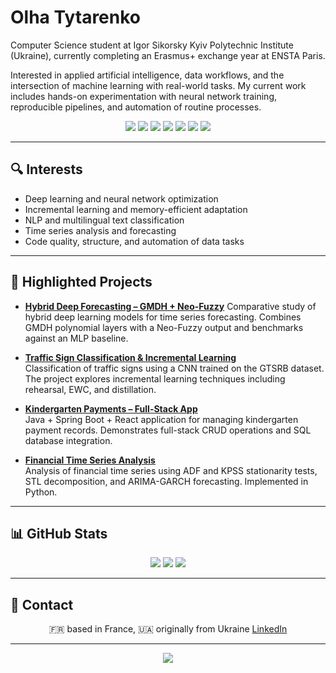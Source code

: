 # Olha Tytarenko

Computer Science student at Igor Sikorsky Kyiv Polytechnic Institute (Ukraine), currently completing an Erasmus+ exchange year at ENSTA Paris.

Interested in applied artificial intelligence, data workflows, and the intersection of machine learning with real-world tasks. My current work includes hands-on experimentation with neural network training, reproducible pipelines, and automation of routine processes.

<p align="center">
  <img src="https://img.shields.io/badge/Python-3670A0?style=for-the-badge&logo=python&logoColor=ffdd54"/>
  <img src="https://img.shields.io/badge/Java-ED8B00?style=for-the-badge&logo=java&logoColor=white"/>
  <img src="https://img.shields.io/badge/HTML-E34F26?style=for-the-badge&logo=html5&logoColor=white"/>
  <img src="https://img.shields.io/badge/CSS-1572B6?style=for-the-badge&logo=css3&logoColor=white"/>
  <img src="https://img.shields.io/badge/JavaScript-F7DF1E?style=for-the-badge&logo=javascript&logoColor=black"/>
  <img src="https://img.shields.io/badge/Jupyter-F37626?style=for-the-badge&logo=jupyter&logoColor=white"/>
  <img src="https://img.shields.io/badge/LaTeX-47A141?style=for-the-badge&logo=latex&logoColor=white"/>

</p>

---

## 🔍 Interests

- Deep learning and neural network optimization  
- Incremental learning and memory-efficient adaptation  
- NLP and multilingual text classification  
- Time series analysis and forecasting  
- Code quality, structure, and automation of data tasks

---

## 🔹 Highlighted Projects

- **[Hybrid Deep Forecasting – GMDH + Neo-Fuzzy](https://github.com/haelgh/hybrid-deep-forecasting)**
  Comparative study of hybrid deep learning models for time series forecasting. Combines GMDH polynomial layers with a Neo-Fuzzy output and benchmarks against an MLP baseline.

- **[Traffic Sign Classification & Incremental Learning](https://github.com/haelgh/traffic-sign-classification)**  
  Classification of traffic signs using a CNN trained on the GTSRB dataset. The project explores incremental learning techniques including rehearsal, EWC, and distillation.

- **[Kindergarten Payments – Full-Stack App](https://github.com/haelgh/KindergartenPayments)**  
  Java + Spring Boot + React application for managing kindergarten payment records. Demonstrates full-stack CRUD operations and SQL database integration.

- **[Financial Time Series Analysis](https://github.com/haelgh/financial-time-series-analysis)**  
  Analysis of financial time series using ADF and KPSS stationarity tests, STL decomposition, and ARIMA-GARCH forecasting. Implemented in Python.

---

## 📊 GitHub Stats

<p align="center">
  <img src="https://github-readme-stats.vercel.app/api/top-langs/?username=haelgh&layout=compact"/>
  <img src="https://github-readme-stats.vercel.app/api?username=haelgh&show_icons=true&theme=default"/>
  <img src="https://github-profile-trophy.vercel.app/?username=haelgh"/>
</p>

---

## 💬 Contact

<p align="center">
🇫🇷 based in France, 🇺🇦 originally from Ukraine  
<a href="https://www.linkedin.com/in/olha--tytarenko/">LinkedIn</a>
</p>

---

<p align="center">
  <img src="https://img.shields.io/badge/Current%20Focus-Incremental%20Learning-blueviolet?style=flat-square"/>
</p>

